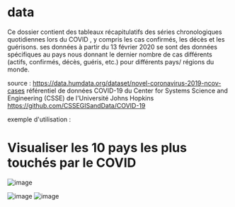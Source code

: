 # data
Ce dossier contient des tableaux récapitulatifs des séries chronologiques quotidiennes lors du COVID , y compris les cas confirmés, les décès et les guérisons. 
 ses données à partir du 13 février 2020 
 se sont des données spécifiques au pays nous donnant le dernier nombre de cas différents (actifs, confirmés, décès, guéris, etc.) pour différents pays/ régions du monde.




source : https://data.humdata.org/dataset/novel-coronavirus-2019-ncov-cases
référentiel de données COVID-19 du Center for Systems Science and Engineering (CSSE) de l'Université Johns Hopkins
https://github.com/CSSEGISandData/COVID-19
 
 
 exemple d'utilisation : 
# Visualiser les 10 pays les plus touchés par le COVID
![image](https://user-images.githubusercontent.com/73078692/136005360-9ba0b672-5461-4a39-b214-274d53044698.png)



 ![image](https://user-images.githubusercontent.com/73078692/135878316-7f95e7d6-c88f-4942-a8b9-6613e80bfada.png)
![image](https://user-images.githubusercontent.com/73078692/136005986-c65b5148-1c95-49fe-8ebb-9c6fab572f81.png)

